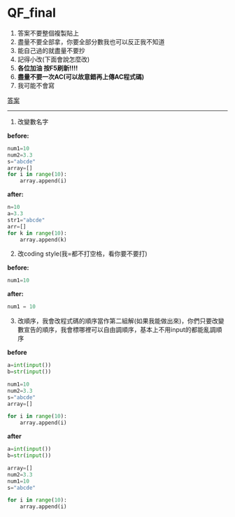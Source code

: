 # QF_final

1. 答案不要整個複製貼上
2. 盡量不要全部拿，你要全部分數我也可以反正我不知道
3. 能自己過的就盡量不要抄
4. 記得小改(下面會說怎麼改)
5. **各位加油 按F5刷新!!!!**
6. **盡量不要一次AC(可以故意錯再上傳AC程式碼)**
7. 我可能不會寫

[答案](https://github.com/sheng12077/QF_final/blob/main/ans.md)

***

1. 改變數名字

 
**before:**
```py
num1=10
num2=3.3
s="abcde"
array=[]
for i in range(10):
    array.append(i)
```

**after:**
```py
n=10
a=3.3
str1="abcde"
arr=[]
for k in range(10):
    array.append(k)
```

2. 改coding style(我=都不打空格，看你要不要打)

**before:**
```py
num1=10
```

**after:**
```py
num1 = 10
```

3. 改順序，我會改程式碼的順序當作第二組解(如果我能做出來)，你們只要改變數宣告的順序，我會標哪裡可以自由調順序，基本上不用input的都能亂調順序

**before**
```py
a=int(input())
b=str(input())

num1=10
num2=3.3
s="abcde"
array=[]

for i in range(10):
    array.append(i)
```

**after**
```py
a=int(input())
b=str(input())

array=[]
num2=3.3
num1=10
s="abcde"

for i in range(10):
    array.append(i)
```

